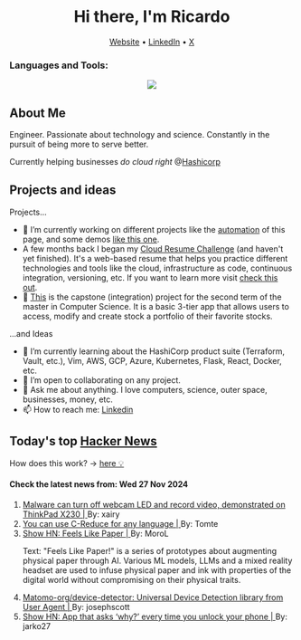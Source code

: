 
<!-- This is an HTML comment in your markdown file -->

<h1 align="center">Hi there, I'm Ricardo</h1>
<p align="center">
  <a href="ricardorompar.com">Website</a> •
  <a href="https://www.linkedin.com/in/ricardo-romero-paredes/">LinkedIn</a> •
  <a href="https://twitter.com/ricardorompar">X</a>
</p>

<h3 align="left">Languages and Tools:</h3>
<p align="center">
  <a href="https://skillicons.dev">
    <img src="https://skillicons.dev/icons?i=terraform,aws,gcp,git,kubernetes,react,js,docker,ubuntu" />
  </a>
</p>

<h2>About Me</h2>
Engineer. Passionate about technology and science. Constantly in the pursuit of being more to serve better.

Currently helping businesses <i>do cloud right</i> @[Hashicorp]('https://github.com/hashicorp')

<h2>Projects and ideas</h2>
Projects...
<ul>
  <li>🔭 I’m currently working on different projects like the <a href="https://github.com/ricardorompar/ricardorompar/blob/main/automate.py">automation</a> of this page, and some demos <a href="https://github.com/ricardorompar/boundary-ansible-demo">like this one</a>.
  </li>

  <li >A few months back I began my <a href="https://github.com/ricardorompar/cloudResumeChallenge">Cloud Resume Challenge</a> (and haven't yet finished). It's a web-based resume that helps you practice different technologies and tools like the cloud, infrastructure as code, continuous integration, versioning, etc. If you want to learn more visit <a href="https://cloudresumechallenge.dev/docs/the-challenge/aws/">check this out</a>.
  </li>

  <li>🔭 <a href="https://github.com/ricardorompar/capstoneT2">This</a> is the capstone (integration) project for the second term of the master in Computer Science. It is a basic 3-tier app that allows users to access, modify and create stock a portfolio of their favorite stocks.
  </li>
</ul>
...and Ideas
<ul>
  <li>🌱 I’m currently learning about the HashiCorp product suite (Terraform, Vault, etc.), Vim, AWS, GCP, Azure, Kubernetes, Flask, React, Docker, etc.
  </li>
  <li>👯 I’m open to collaborating on any project.</li>
  <li>💬 Ask me about anything. I love computers, science, outer space, businesses, money, etc.</li>
  <li>📫 How to reach me: <a href="https://www.linkedin.com/in/ricardo-romero-paredes/">Linkedin</a></li>
</ul>

<h2>Today's top <a href='https://news.ycombinator.com/'>Hacker News</a></h2>
How does this work? -> <a href='./AUTOMATIC.md'>here 💡</a>

<h4>Check the latest news from: Wed 27 Nov 2024</h4>
<ol>
<li>
    <a href=https://github.com/xairy/lights-out>
        Malware can turn off webcam LED and record video, demonstrated on ThinkPad X230 |
    </a>
    By: xairy
</li>

<li>
    <a href=https://bernsteinbear.com/blog/creduce/>
        You can use C-Reduce for any language |
    </a>
    By: Tomte
</li>

<li>
    <a href=https://www.lukasmoro.com/paper>
        Show HN: Feels Like Paper |
    </a>
    By: MoroL
</li>

<p>
Text: &quot;Feels Like Paper!&quot; is a series of prototypes about augmenting physical paper through AI. Various ML models, LLMs and a mixed reality headset are used to infuse physical paper and ink with properties of the digital world without compromising on their physical traits. </br>
</p>

<li>
    <a href=https://github.com/matomo-org/device-detector>
        Matomo-org/device-detector: Universal Device Detection library from User Agent |
    </a>
    By: josephscott
</li>

<li>
    <a href=https://play.google.com/store/apps/details?id=com.actureunlock&hl=en_US>
        Show HN: App that asks ‘why?’ every time you unlock your phone |
    </a>
    By: jarko27
</li>
</ol>